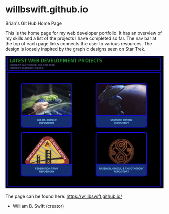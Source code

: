 # willbswift.github.io
Brian's Git Hub Home Page

This is the home page for my web developer portfolio.  It has an overview of my skills and a list of the projects I have completed so far.  The nav bar at the top of each page links connects the user to various resources. The design is loosely inspired by the graphic designs seen on Star Trek.  

![alt text](assets/Images/read.jpg?raw=true "1st pic")

The page can be found here: https://willbswift.github.io/

- William B. Swift (creator)
